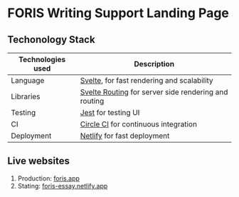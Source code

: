 # FORIS Writing Support Landing Page

## Techonology Stack

| Technologies used | Description                                                                                          |
| ----------------- | ---------------------------------------------------------------------------------------------------- |
| Language          | [Svelte](https://svelte.dev/), for fast rendering and scalability                                    |
| Libraries         | [Svelte Routing](https://github.com/EmilTholin/svelte-routing) for server side rendering and routing |
| Testing           | [Jest](https://jestjs.io/) for testing UI                                                            |
| CI                | [Circle CI](https://circleci.com/) for continuous integration                                        |
| Deployment        | [Netlify](https://www.netlify.com/) for fast deployment                                              |

## Live websites

1. Production: [foris.app](https://foris.app/)
2. Stating: [foris-essay.netlify.app](https://foris-essay.netlify.app)
